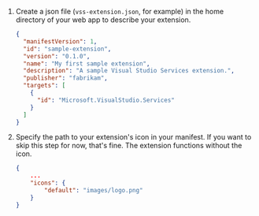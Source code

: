 1.  Create a json file (`vss-extension.json`, for example) in the home directory of your web app to describe your extension.

    ```json
    {
      "manifestVersion": 1,
      "id": "sample-extension",
      "version": "0.1.0",
      "name": "My first sample extension",
      "description": "A sample Visual Studio Services extension.",
      "publisher": "fabrikam",
      "targets": [
        {
          "id": "Microsoft.VisualStudio.Services"
        }
      ]
    }
    ```

1.  Specify the path to your extension's icon in your manifest.
    If you want to skip this step for now, that's fine. The extension functions without the icon.

    ```json
    {
    	...
    	"icons": {
    		"default": "images/logo.png"
    	}
    }
    ```
